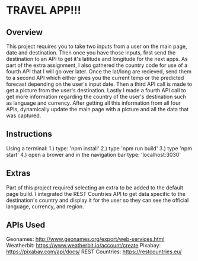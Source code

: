 # TRAVEL APP!!!

## Overview
This project requires you to take two inputs from a user on the main page, date and destination.  Then once you have those inputs, first send the destination to an API to get it's latitude and longitude for the next apps.  As part of the extra assignment, I also gathered the country code for use of a fourth API that I will go over later.  Once the lat/long are recieved, send them to a second API which either gives you the current temp or the predicted forecast depending on the user's input date.  Then a third API call is made to get a picture from the user's destination.  Lastly I made a fourth API call to get more information regarding the country of the user's destination such as language and currency.  After getting all this information from all four APIs, dynamically update the main page with a picture and all the data that was captured. 

## Instructions
Using a terminal:
1.) type: 'npm install'
2.) type 'npm run build'
3.) type 'npm start'
4.) open a brower and in the navigation bar type: 'localhost:3030'

## Extras
Part of this project required selecting an extra to be added to the default page build.  I integrated the REST Countries API to get data specific to the destination's country and display it for the user so they can see the official language, currency, and region.

## APIs Used
Geonames: http://www.geonames.org/export/web-services.html
Weatherbit: https://www.weatherbit.io/account/create
Pixabay: https://pixabay.com/api/docs/
REST Countries: https://restcountries.eu/
